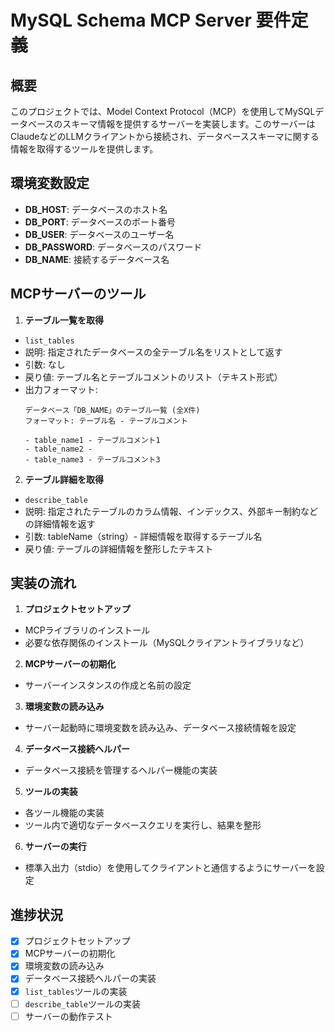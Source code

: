 # MySQL Schema MCP Server 要件定義

## 概要
このプロジェクトでは、Model Context Protocol（MCP）を使用してMySQLデータベースのスキーマ情報を提供するサーバーを実装します。このサーバーはClaudeなどのLLMクライアントから接続され、データベーススキーマに関する情報を取得するツールを提供します。

## 環境変数設定
- **DB_HOST**: データベースのホスト名
- **DB_PORT**: データベースのポート番号
- **DB_USER**: データベースのユーザー名
- **DB_PASSWORD**: データベースのパスワード
- **DB_NAME**: 接続するデータベース名

## MCPサーバーのツール

1. **テーブル一覧を取得**
- `list_tables`
- 説明: 指定されたデータベースの全テーブル名をリストとして返す
- 引数: なし
- 戻り値: テーブル名とテーブルコメントのリスト（テキスト形式）
- 出力フォーマット:
  ```
  データベース「DB_NAME」のテーブル一覧 (全X件)
  フォーマット: テーブル名 - テーブルコメント

  - table_name1 - テーブルコメント1
  - table_name2 - 
  - table_name3 - テーブルコメント3
  ```

2. **テーブル詳細を取得**
- `describe_table`
- 説明: 指定されたテーブルのカラム情報、インデックス、外部キー制約などの詳細情報を返す
- 引数: tableName（string）- 詳細情報を取得するテーブル名
- 戻り値: テーブルの詳細情報を整形したテキスト

## 実装の流れ

1. **プロジェクトセットアップ**
- MCPライブラリのインストール
- 必要な依存関係のインストール（MySQLクライアントライブラリなど）

2. **MCPサーバーの初期化**
- サーバーインスタンスの作成と名前の設定

3. **環境変数の読み込み**
- サーバー起動時に環境変数を読み込み、データベース接続情報を設定

4. **データベース接続ヘルパー**
- データベース接続を管理するヘルパー機能の実装

5. **ツールの実装**
- 各ツール機能の実装
- ツール内で適切なデータベースクエリを実行し、結果を整形

6. **サーバーの実行**
- 標準入出力（stdio）を使用してクライアントと通信するようにサーバーを設定

## 進捗状況

- [x] プロジェクトセットアップ
- [x] MCPサーバーの初期化
- [x] 環境変数の読み込み
- [x] データベース接続ヘルパーの実装
- [x] `list_tables`ツールの実装
- [ ] `describe_table`ツールの実装
- [ ] サーバーの動作テスト
